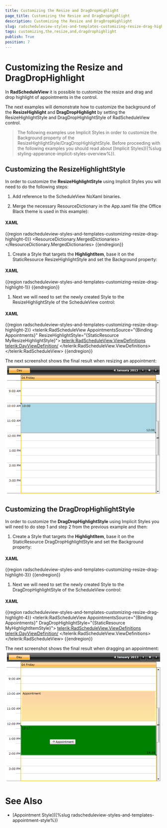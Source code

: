 ```yaml
---
title: Customizing the Resize and DragDropHighlight
page_title: Customizing the Resize and DragDropHighlight
description: Customizing the Resize and DragDropHighlight
slug: radscheduleview-styles-and-templates-customizing-resize-drag-highlight
tags: customizing,the,resize,and,dragdrophighlight
publish: True
position: 7
---
```


# Customizing the Resize and DragDropHighlight



In __RadScheduleView__ it is possible to customize the resize and drag and drop highlight of appointments in the control.

The next examples will demonstrate how to customize the background of the __ResizeHighlight__ and __DragDropHighlight__ by setting the ResizeHighlightStyle and DragDropHighlightStyle of RadScheduleView control.

>The following examples use Implicit Styles in order to customize the Background property of the ResizeHighlightStyle/DragDropHighlightStyle. Before proceeding with the following examples you should read about [Implicit Styles]({%slug styling-apperance-implicit-styles-overview%}).

## Customizing the ResizeHighlightStyle

In order to customize the __ResizeHighlightStyle__ using Implicit Styles you will need to do the following steps:

1. Add reference to the ScheduleView NoXaml binaries.

1. Merge the necessary ResourceDictionary in the App.xaml file (the Office Black theme is used in this example):

#### __XAML__

{{region radscheduleview-styles-and-templates-customizing-resize-drag-highlight-0}}
	<ResourceDictionary>
		<ResourceDictionary.MergedDictionaries>
			<ResourceDictionary Source="/Telerik.Windows.Themes.Office_Black;component/Themes/System.Windows.xaml"/>
			<ResourceDictionary Source="/Telerik.Windows.Themes.Office_Black;component/Themes/Telerik.Windows.Controls.xaml"/>
			<ResourceDictionary Source="/Telerik.Windows.Themes.Office_Black;component/Themes/Telerik.Windows.Controls.Input.xaml"/>
			<ResourceDictionary Source="/Telerik.Windows.Themes.Office_Black;component/Themes/Telerik.Windows.Controls.Navigation.xaml"/>
			<ResourceDictionary Source="/Telerik.Windows.Themes.Office_Black;component/Themes/Telerik.Windows.Controls.ScheduleView.xaml"/>
		</ResourceDictionary.MergedDictionaries>
	</ResourceDictionary>
	{{endregion}}



1. Create a Style that targets the __HighlightItem__, base it on the StaticResource ResizeHighlightStyle and set the Background property:

#### __XAML__

{{region radscheduleview-styles-and-templates-customizing-resize-drag-highlight-1}}
	<Style x:Key="MyResizeHighlightStyle" TargetType="telerik:HighlightItem" BasedOn="{StaticResource ResizeHighlightStyle}">
		<Setter Property="Background" Value="LightBlue"/>
	</Style>
	{{endregion}}



1. Next we will need to set the newly created Style to the ResizeHighlightStyle of the ScheduleView control:

#### __XAML__

{{region radscheduleview-styles-and-templates-customizing-resize-drag-highlight-2}}
	<telerik:RadScheduleView AppointmentsSource="{Binding Appointments}"
						ResizeHighlightStyle="{StaticResource MyResizeHighlightStyle}">
		<telerik:RadScheduleView.ViewDefinitions>
			<telerik:DayViewDefinition/>
		</telerik:RadScheduleView.ViewDefinitions>
	</telerik:RadScheduleView>
	{{endregion}}



The next screenshot shows the final result when resizing an appointment:![radscheduleview-styles-and-templates-customizing-resize-drag-highlight-1](images/radscheduleview-styles-and-templates-customizing-resize-drag-highlight-1.png)

## Customizing the DragDropHighlightStyle

In order to customize the __DragDropHighlightStyle__ using Implicit Styles you will need to do step 1 and step 2 from the previous example and then:

1. Create a Style that targets the __HighlightItem__, base it on the StaticResource DragDropHighlightStyle and set the Background property:

#### __XAML__

{{region radscheduleview-styles-and-templates-customizing-resize-drag-highlight-3}}
	<Style x:Key="MyHighlightItemStyle" TargetType="telerik:HighlightItem" BasedOn="{StaticResource DragDropHighlightStyle}">
		<Setter Property="Background" Value="Green"/>
	</Style>
	{{endregion}}



1. Next we will need to set the newly created Style to the DragDropHighlightStyle of the ScheduleView control:

#### __XAML__

{{region radscheduleview-styles-and-templates-customizing-resize-drag-highlight-4}}
	<telerik:RadScheduleView AppointmentsSource="{Binding Appointments}"
						DragDropHighlightStyle="{StaticResource MyHighlightItemStyle}">
		<telerik:RadScheduleView.ViewDefinitions>
			<telerik:DayViewDefinition/>
		</telerik:RadScheduleView.ViewDefinitions>
	</telerik:RadScheduleView>
	{{endregion}}



The next screenshot shows the final result when dragging an appointment:![radscheduleview-styles-and-templates-customizing-resize-drag-highlight-2](images/radscheduleview-styles-and-templates-customizing-resize-drag-highlight-2.png)

# See Also

 * [Appointment Style]({%slug radscheduleview-styles-and-templates-appointment-style%})
